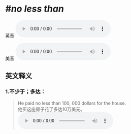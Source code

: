# ***\#no less than*** 
英音
<audio src="./media/no less than1_AAC.aac" controls="controls"></audio>

美音
<audio src="./media/no less than2_AAC.aac" controls="controls"></audio>



  

英文释义
---
### 1.**不少于；多达：**  

 > He paid no less than 100, 000 dollars for the house.  
 > 他买这座房子花了多达10万美元。    
<audio src="./media/less-9.aac" controls="controls"></audio>


